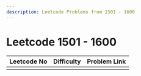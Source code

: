 ```yaml
---
description: Leetcode Problems from 1501 - 1600
---
```


# Leetcode 1501 - 1600



| Leetcode No | Difficulty | Problem Link |
| :--- | :--- | :--- |
|  |  |  |

